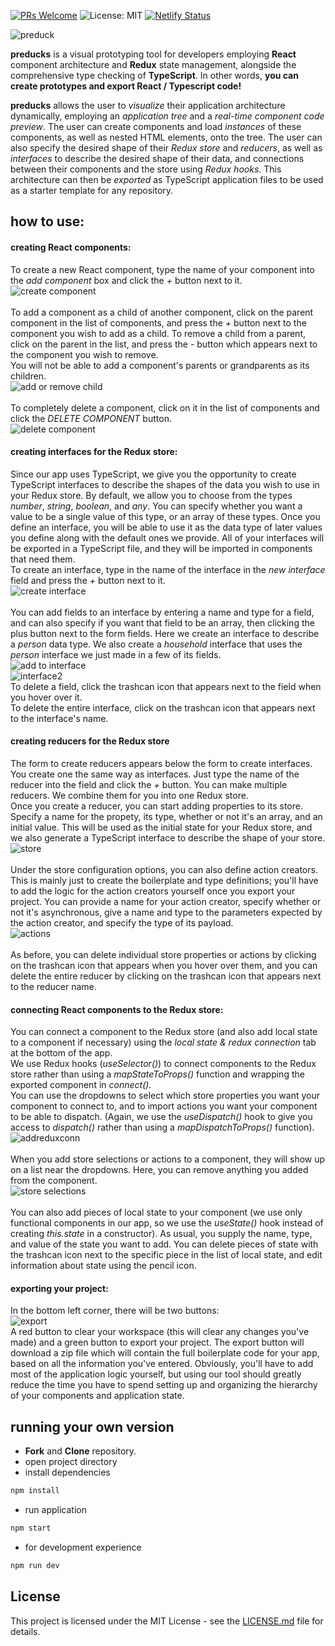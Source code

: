 [![PRs Welcome](https://img.shields.io/badge/PRs-welcome-brightgreen.svg)](https://github.com/oslabs-beta/preducks/pulls)
![License: MIT](https://img.shields.io/badge/License-MIT-yellow.svg)
[![Netlify Status](https://api.netlify.com/api/v1/badges/b0647ae0-9b38-4cf5-9b66-932bb2b02699/deploy-status)](https://app.netlify.com/sites/preducks/deploys)

![preduck](https://raw.githubusercontent.com/palgorhythm/preducks/master/preducks-logo-text.svg?sanitize=true)

**preducks** is a visual prototyping tool for developers employing **React** component architecture and **Redux** state management, alongside the comprehensive type checking of **TypeScript**.
In other words, **you can create prototypes and export React / Typescript code!**

**preducks** allows the user to _visualize_ their application architecture dynamically, employing an _application tree_ and a _real-time component code preview_. The user can create components and load _instances_ of these components, as well as nested HTML elements, onto the tree. The user can also specify the desired shape of their _Redux store_ and _reducers_, as well as _interfaces_ to describe the desired shape of their data, and connections between their components and the store using _Redux hooks_. This architecture can then be _exported_ as TypeScript application files to be used as a starter template for any repository.

## how to use:

#### creating React components:

To create a new React component, type the name of your component into the _add component_ box and click the _+_ button next to it.\
![create component](/images/createcomponent.PNG)\
\
To add a component as a child of another component, click on the parent component in the list of components, and press the _+_ button next to the component you wish to add as a child. To remove a child from a parent, click on the parent in the list, and press the _-_ button which appears next to the component you wish to remove.\
You will not be able to add a component's parents or
grandparents as its children.\
![add or remove child](/images/addordeletecomponent.PNG)\
\
To completely delete a component, click on it in the list of components and click the _DELETE COMPONENT_ button.\
![delete component](/images/deletecomponent.PNG)

#### creating interfaces for the Redux store:

Since our app uses TypeScript, we give you the opportunity to create TypeScript interfaces to describe the shapes of the data you wish to use in your Redux store. By default, we allow you to choose from the types _number_, _string_, _boolean_, and _any_. You can specify whether you want a value to be a single value of this type, or an array of these types. Once you define an interface, you will be able to use it as the data type of later values you define along with the default ones we provide. All of your interfaces will be exported in a TypeScript file, and they will be imported in components that need them.\
To create an interface, type in the name of the interface in the _new interface_ field and press the _+_ button next to it.\
![create interface](/images/createinterface.PNG)\
\
You can add fields to an interface by entering a name and type for a field, and can also specify if you want that field to be an array, then clicking the plus button next to the form fields. Here we create an interface to describe a _person_ data type. We also create a _household_ interface that uses the _person_ interface we just made in a few of its fields.\
![add to interface](/images/interfacefields.PNG)\
![interface2](/images/household.PNG)\
To delete a field, click the trashcan icon that appears next to the field when you hover over it.\
To delete the entire interface, click on the trashcan icon that appears next to the interface's name.

#### creating reducers for the Redux store

The form to create reducers appears below the form to create interfaces. You create one the same way as interfaces. Just type the name of the reducer into the field and click the _+_ button. You can make multiple reducers. We combine them for you into one Redux store.\
Once you create a reducer, you can start adding properties to its store. Specify a name for the propety, its type, whether or not it's an array, and an initial value. This will be used as the initial state for your Redux store, and we also generate a TypeScript interface to describe the shape of your store.\
![store](/images/store.PNG)\
\
Under the store configuration options, you can also define action creators. This is mainly just to create the boilerplate and type definitions; you'll have to add the logic for the action creators yourself once you export your project. You can provide a name for your action creator, specify whether or not it's asynchronous, give a name and type to the parameters expected by the action creator, and specify the type of its payload.\
![actions](/images/actions.PNG)\
\
As before, you can delete individual store properties or actions by clicking on the trashcan icon that appears when you hover over them, and you can delete the entire reducer by clicking on the trashcan icon that appears next to the reducer name.

#### connecting React components to the Redux store:

You can connect a component to the Redux store (and also add local state to a component if necessary) using the _local state & redux connection_ tab at the bottom of the app.\
We use Redux hooks (_useSelector()_) to connect components to the Redux store rather than using a _mapStateToProps()_ function and wrapping the exported component in _connect()_.\
You can use the dropdowns to select which store properties you want your component to connect to, and to import actions you want your component to be able to dispatch. (Again, we use the _useDispatch()_ hook to give you access to _dispatch()_ rather than using a _mapDispatchToProps()_ function).\
![addreduxconn](/images/addreduxconn.PNG)\
\
When you add store selections or actions to a component, they will show up on a list near the dropdowns. Here, you can remove anything you added from the component.\
![store selections](/images/storeselections.PNG)\
\
You can also add pieces of local state to your component (we use only functional components in our app, so we use the _useState()_ hook instead of creating _this.state_ in a constructor). As usual, you supply the name, type, and value of the state you want to add. You can delete pieces of state with the trashcan icon next to the specific piece in the list of local state, and edit information about state using the pencil icon.

#### exporting your project:

In the bottom left corner, there will be two buttons:\
![export](/images/export.PNG)\
A red button to clear your workspace (this will clear any changes you've made) and a green button to export your project. The export button will download a zip file which will contain the full boilerplate code for your app, based on all the information you've entered. Obviously, you'll have to add most of the application logic yourself, but using our tool should greatly reduce the time you have to spend setting up and organizing the hierarchy of your components and application state.

## running your own version

- **Fork** and **Clone** repository.
- open project directory
- install dependencies

```bash
npm install
```

- run application

```bash
npm start
```

- for development experience

```bash
npm run dev
```

## License

This project is licensed under the MIT License - see the [LICENSE.md](https://github.com/oslabs-beta/preducks/blob/development/LICENSE.md) file for details.
